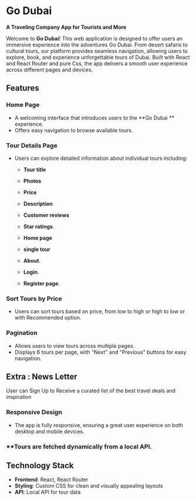 # Go Dubai

**A Traveling Company App for Tourists and More**

Welcome to **Go Dubai**!
 This web application is designed to offer users an immersive experience into the adventures Go Dubai. From desert safaris to cultural tours, our platform provides seamless navigation, allowing users to explore, book, and experience unforgettable tours of Dubai. Built with React and React Router and pure Css, the app delivers a smooth user experience across different pages and devices.

## Features

### **Home Page**
- A welcoming interface that introduces users to the **Go Dubai ** experience.
- Offers easy navigation to browse available tours.

### **Tour Details Page**
- Users can explore detailed information about individual tours including:
  - **Tour title**
  - **Photos**
  - **Price**
  - **Description**
  - **Customer reviews**
  - **Star ratings**.
 
  - **Home page**
  - **single tour**
  - **About**.
  - **Login**.
  - **Register page**.

### **Sort Tours by Price**
- Users can sort tours based on price, from low to high or high to low or with Recommended option.

### **Pagination**
- Allows users to view tours across multiple pages.
- Displays 6 tours per page, with "Next" and "Previous" buttons for easy navigation.

## **Extra : News Letter**
User can Sign Up to Receive a curated list of the best travel deals and inspiration


### **Responsive Design**
- The app is fully responsive, ensuring a great user experience on both desktop and mobile devices.

### **Tours are fetched dynamically from a local API.

## Technology Stack
- **Frontend**: React, React Router
- **Styling**: Custom CSS for clean and visually appealing layouts
- **API**: Local API for tour data